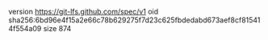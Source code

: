 version https://git-lfs.github.com/spec/v1
oid sha256:6bd96e4f15a2e66c78b629275f7d23c625fbdedabd673aef8cf815414f554a09
size 874
